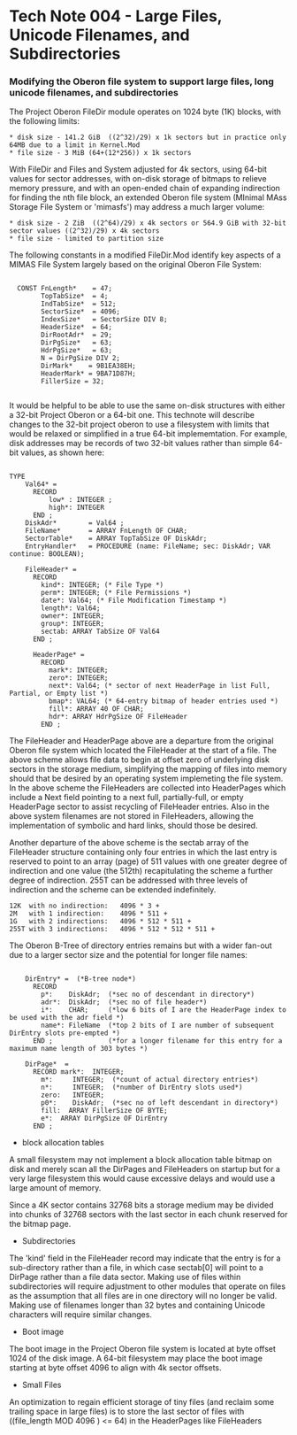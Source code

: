 # Tech Note 004 - Large Files, Unicode Filenames, and Subdirectories
### Modifying the Oberon file system to support large files, long unicode filenames, and subdirectories

The Project Oberon FileDir module operates on 1024 byte (1K) blocks, with the following limits:

    * disk size - 141.2 GiB  ((2^32)/29) x 1k sectors but in practice only 64MB due to a limit in Kernel.Mod
    * file size - 3 MiB (64+(12*256)) x 1k sectors

With FileDir and Files and System adjusted for 4k sectors, using 64-bit values for sector addresses, with on-disk storage of bitmaps to relieve memory pressure, and with an open-ended chain of expanding indirection for finding the nth file block, an extended Oberon file system (MInimal MAss Storage File System or 'mimasfs') may address a much larger volume:

    * disk size - 2 ZiB  ((2^64)/29) x 4k sectors or 564.9 GiB with 32-bit sector values ((2^32)/29) x 4k sectors
    * file size - limited to partition size

The following constants in a modified FileDir.Mod identify key aspects of a MIMAS File System largely based on the original Oberon File System:

```

  CONST FnLength*    = 47;
        TopTabSize*  = 4;
        IndTabSize*  = 512;
        SectorSize*  = 4096;
        IndexSize*   = SectorSize DIV 8;
        HeaderSize*  = 64;
        DirRootAdr*  = 29;
        DirPgSize*   = 63;
        HdrPgSize*   = 63;
        N = DirPgSize DIV 2;
        DirMark*    = 9B1EA38EH;
        HeaderMark* = 9BA71D87H;
        FillerSize = 32;
        
```

It would be helpful to be able to use the same on-disk structures with either a 32-bit Project Oberon or a 64-bit one. This technote will describe changes to the 32-bit project oberon to use a filesystem with limits that would be relaxed or simplified in a true 64-bit implememtation. For example, disk addresses may be records of two 32-bit values rather than simple 64-bit values, as shown here:

```

TYPE 
    Val64* = 
      RECORD
          low* : INTEGER ;
          high*: INTEGER 
      END ;
    DiskAdr*        = Val64 ;
    FileName*       = ARRAY FnLength OF CHAR;
    SectorTable*    = ARRAY TopTabSize OF DiskAdr;
    EntryHandler*   = PROCEDURE (name: FileName; sec: DiskAdr; VAR continue: BOOLEAN);

    FileHeader* =
      RECORD 
        kind*: INTEGER; (* File Type *)
        perm*: INTEGER; (* File Permissions *)
        date*: Val64; (* File Modification Timestamp *)
        length*: Val64; 
        owner*: INTEGER;
        group*: INTEGER;
        sectab: ARRAY TabSize OF Val64
      END ;

      HeaderPage* =
        RECORD
          mark*: INTEGER;
          zero*: INTEGER;
          next*: Val64; (* sector of next HeaderPage in list Full, Partial, or Empty list *)
          bmap*: VAL64; (* 64-entry bitmap of header entries used *)
          fill*: ARRAY 40 OF CHAR;
          hdr*: ARRAY HdrPgSize OF FileHeader
        END ;
```

The FileHeader and HeaderPage above are a departure from the original Oberon file system which located the FileHeader at the start of a file. The above scheme allows file data to begin at offset zero of underlying disk sectors in the storage medium, simplifying the mapping of files into memory should that be desired by an operating system implemeting the file system. In the above scheme the FileHeaders are collected into HeaderPages which include a Next field pointing to a next full, partially-full, or empty HeaderPage sector to assist recycling of FileHeader entries. Also in the above system filenames are not stored in FileHeaders, allowing the implementation of symbolic and hard links, should those be desired.

Another departure of the above scheme is the sectab array of the FileHeader structure containing only four entries in which the last entry is reserved to point to an array (page) of 511 values with one greater degree of indirection and one value (the 512th) recapitulating the scheme a further degree of indirection. 255T can be addressed with three levels of indirection and the scheme can be extended indefinitely.

```
12K  with no indirection:   4096 * 3 +  
2M   with 1 indirection:    4096 * 511 +
1G   with 2 indirections:   4096 * 512 * 511 +
255T with 3 indirections:   4096 * 512 * 512 * 511 +
```

The Oberon B-Tree of directory entries remains but with a wider fan-out due to a larger sector size and the potential for longer file names:

```

    DirEntry* =  (*B-tree node*)
      RECORD
        p*:    DiskAdr;  (*sec no of descendant in directory*)
        adr*:  DiskAdr;  (*sec no of file header*)
        i*:    CHAR;     (*low 6 bits of I are the HeaderPage index to be used with the adr field *)
        name*: FileName  (*top 2 bits of I are number of subsequent DirEntry slots pre-empted *)
      END ;              (*for a longer filename for this entry for a maximum name length of 303 bytes *)

    DirPage*  =
      RECORD mark*:  INTEGER;
        m*:     INTEGER;  (*count of actual directory entries*)
        n*:     INTEGER;  (*number of DirEntry slots used*)
        zero:   INTEGER;
        p0*:    DiskAdr;  (*sec no of left descendant in directory*)
        fill:  ARRAY FillerSize OF BYTE;
        e*:  ARRAY DirPgSize OF DirEntry
      END ;

```

* block allocation tables

A small filesystem may not implement a block allocation table bitmap on disk and merely scan all the DirPages and FileHeaders on startup but for a very large filesystem this would cause excessive delays and would use a large amount of memory.

Since a 4K sector contains 32768 bits a storage medium may be divided into chunks of 32768 sectors with the last sector in each chunk reserved for the bitmap page.

* Subdirectories

The 'kind' field in the FileHeader record may indicate that the entry is for a sub-directory rather than a file, in which case sectab[0] will point to a DirPage rather than a file data sector. Making use of files within subdirectories will require adjustment to other modules that operate on files as the assumption that all files are in one directory will no longer be valid. Making use of filenames longer than 32 bytes and containing Unicode characters will require similar changes.

* Boot image

The boot image in the Project Oberon file system is located at byte offset 1024 of the disk image. A 64-bit filesystem may place the boot image starting at byte offset 4096 to align with 4k sector offsets.

* Small Files

An optimization to regain efficient storage of tiny files (and reclaim some trailing space in large files) is to store the last sector of files with ((file_length MOD 4096 ) <= 64) in the HeaderPages like FileHeaders
